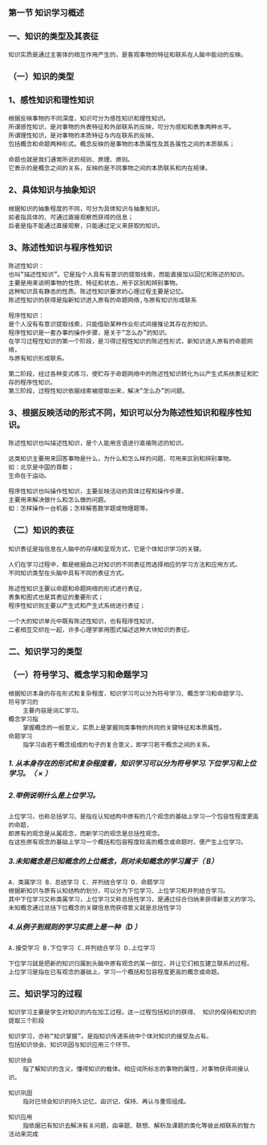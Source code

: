 ### 第一节 知识学习概述
### 一、知识的类型及其表征
    知识实质是通过主客体的相互作用产生的，是客观事物的特征和联系在人脑中能动的反映。
    
### （一）知识的类型
### 1、感性知识和理性知识
    根据反映事物的不同深度，知识可分为感性知识和理性知识。
    所谓感性知识，是对事物的外表特征和外部联系的反映，可分为感知和表象两种水平。
    所谓理性知识，是对事物的本质特征与内在联系的反映，
    包括概念和命题两种形式。概念反映的是事物的本质属性及其各属性之间的本质联系；
    
    命题也就是我们通常所说的规则、原理、原则。
    它表示的是概念之间的关系，反映的是不同事物之间的本质联系和内在规律。

### 2、具体知识与抽象知识
    根据知识的抽象程度的不同，可分为具体知识与抽象知识。
    前者指具体的、可通过直接观察而获得的信息；
    后者是指不能通过直接观察，只能通过定义来获取的知识。
 
### 3、陈述性知识与程序性知识
    陈述性知识：
    也叫“描述性知识”。它是指个人具有有意识的提取线索，而能直接加以回忆和陈述的知识。
    主要是用来说明事物的性质、特征和状态，用于区别和辨别事物。
    这种知识具有静态的性质。陈述性知识要求的心理过程主要是记忆。
    陈述性知识的获得是指新知识进入原有的命题网络,与原有知识形成联系
    
    程序性知识：
    是个人没有有意识提取线索，只能借助某种作业形式间接推论其存在的知识。
    程序性知识是一套办事的操作步骤，是关于“怎么办”的知识。
    在学习过程性知识的第一个阶段，是习得过程性知识的陈述性形式，新知识进入原有的命题网络，
    与原有知识形成联系。 
    
    第二阶段，经过各种变式练习，使贮存于命题网络中的陈述性知识转化为以产生式系统表征和贮存的程序性知识。
    第三阶段，过程性知识依据线索被提取出来，解决“怎么办”的问题。
    

### 3、根据反映活动的形式不同，知识可以分为陈述性知识和程序性知识。
    陈述性知识也叫描述性知识，是个人能用言语进行直接陈述的知识。
    
    这类知识主要用来回答事物是什么，为什么和怎么样的问题，可用来区别和辨别事物。
    如：北京是中国的首都；
    生命在于运动。

    程序性知识也叫操作性知识，主要反映活动的具体过程和操作步骤，
    主要用来解决做什么和怎么做的问题。
    如：怎样操作一台机器；怎样解答数学题或物理题等。


### （二）知识的表征
    知识表征是指信息在人脑中的存储和呈现方式，它是个体知识学习的关键。
    
    人们在学习过程中，都是根据自己对知识的不同表征而选择相应的学习方法和应用方式。
    不同知识类型在头脑中具有不同的表征方式。

    陈述性知识主要以命题和命题网络的形式进行表征，
    表象和图式也是其表征的重要形式；
    程序性知识则主要以产生式和产生式系统进行表征；
    
    一个大的知识单元中既有陈述性知识，也有程序性知识，
    二者相互交织在一起，许多心理学家用图式描述这种大块知识的表征。

### 二、知识学习的类型
### （一）符号学习、概念学习和命题学习
    根据知识本身的存在形式和复杂程度，知识学习可以分为符号学习、概念学习和命题学习。
    符号学习的
        主要内容是词汇学习。
    概念学习指
        掌握概念的一般意义，实质上是掌握同类事物的共同的关键特征和本质属性。
    命题学习
        指学习由若干概念组成的句子的复合意义，即学习若干概念之间的关系。

##### 1. 从本身存在的形式和复杂程度看，知识学习可以分为符号学习.下位学习和上位学习。（ × ）

##### 2.举例说明什么是上位学习。
    上位学习，也称总括学习，是指在认知结构中原有的几个观念的基础上学习一个包容性程度更高的命题，
    即原有的观念是从属观念，而新学习的观念是总括性观念。
    在这些原有观念的基础上学习一个概括和包容程度较高的概念或命题时，便产生上位学习。

    

##### 3.未知概念是已知概念的上位概念，则对未知概念的学习属于（ B）
    A．类属学习 B．总结学习 C．并列结合学习 D．命题学习
    根据新知识与原有认知结构的划分，可以分为下位学习、上位学习和并列结合学习。
    其中下位学习又称类属学习，上位学习又称总括性学习，是通过综合归纳来获得新意义的学习。
    未知概念通过总括下位概念的关键信息而获得意义就是总括性学习
    

##### 4.从例子到规则的学习实质上是一种（D ）
    A.接受学习 B.下位学习 C.并列结合学习 D.上位学习
    
    下位学习就是把新的知识归属到头脑中原有观念的某一部位，并让它们相互建立联系的过程。
    上位学习是指在已有观念的基础上，学习一个概括和包容程度更高的概念或命题。


### 三、知识学习的过程
    知识学习主要是学生对知识的内在加工过程。这一过程包括知识的获得、 知识的保持和知识的提取三个阶段
    
    知识学习，亦称“知识掌握”。是指知识传递系统中个体对知识的接受及占有。
    包括知识领会、知识巩固与知识应用三个环节。
    
    知识领会
        指了解知识的含义，懂得知识的载体。相应词所标志的事物的属性，对事物获得间接认识。
    
    知识巩固
        指对已领会知识的持久记忆，由识记、保持、再认与重现组成。
    
    知识应用
        指依据已有知识去解决有关问题，由审题、联想、解析及课题的类化等彼此相联系的智力活动来完成